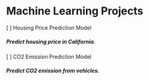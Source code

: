 # Machine Learning Projects

[ ] Housing Price Prediction Model
##### Predict housing price in California.

[ ] CO2 Emission Prediction Model
##### Predict CO2 emission from vehicles.